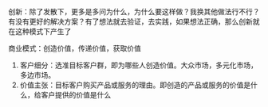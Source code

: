 
创新：除了发散下，更多是多问为什么，为什么要这样做？我换其他做法行不行？有没有更好的解决方案？有了想法就去验证，去实践，如果想法正确，那么创新就在这种模式下产生了  


商业模式：创造价值，传递价值，获取价值

1. 客户细分：选准目标客户群，即为哪些人创造价值。大众市场，多元化市场，多边市场。
2. 价值主张：目标客户购买产品或服务的理由。即创造的产品或服务的价值是什么，给客户提供的价值是什么
